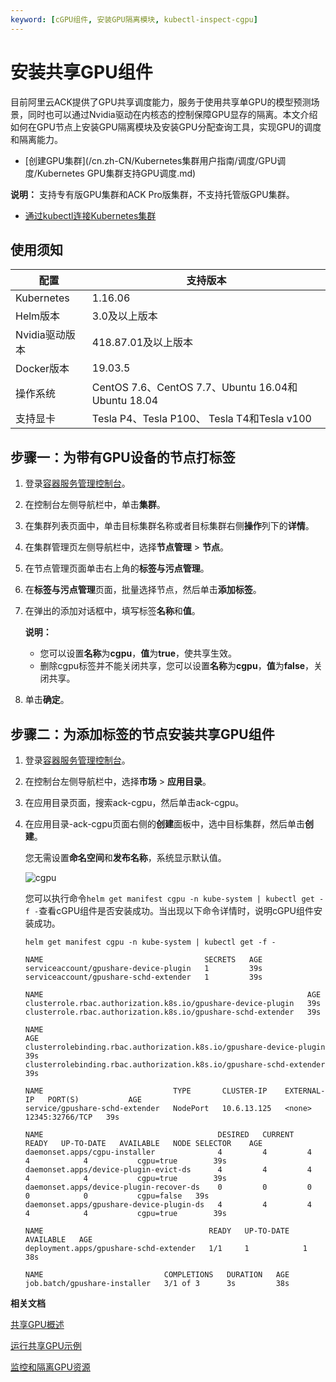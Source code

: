 ```yaml
---
keyword: [cGPU组件, 安装GPU隔离模块, kubectl-inspect-cgpu]
---
```


# 安装共享GPU组件

目前阿里云ACK提供了GPU共享调度能力，服务于使用共享单GPU的模型预测场景，同时也可以通过Nvidia驱动在内核态的控制保障GPU显存的隔离。本文介绍如何在GPU节点上安装GPU隔离模块及安装GPU分配查询工具，实现GPU的调度和隔离能力。

-   [创建GPU集群](/cn.zh-CN/Kubernetes集群用户指南/调度/GPU调度/Kubernetes GPU集群支持GPU调度.md)

**说明：** 支持专有版GPU集群和ACK Pro版集群，不支持托管版GPU集群。

-   [通过kubectl连接Kubernetes集群](/cn.zh-CN/Kubernetes集群用户指南/集群/连接集群/通过kubectl连接Kubernetes集群.md)

## 使用须知

|配置|支持版本|
|--|----|
|Kubernetes|1.16.06|
|Helm版本|3.0及以上版本|
|Nvidia驱动版本|418.87.01及以上版本|
|Docker版本|19.03.5|
|操作系统|CentOS 7.6、CentOS 7.7、Ubuntu 16.04和Ubuntu 18.04|
|支持显卡|Tesla P4、Tesla P100、 Tesla T4和Tesla v100|

## 步骤一：为带有GPU设备的节点打标签

1.  登录[容器服务管理控制台](https://cs.console.aliyun.com)。

2.  在控制台左侧导航栏中，单击**集群**。

3.  在集群列表页面中，单击目标集群名称或者目标集群右侧**操作**列下的**详情**。

4.  在集群管理页左侧导航栏中，选择**节点管理** \> **节点**。

5.  在节点管理页面单击右上角的**标签与污点管理**。

6.  在**标签与污点管理**页面，批量选择节点，然后单击**添加标签**。

7.  在弹出的添加对话框中，填写标签**名称**和**值**。

    **说明：**

    -   您可以设置**名称**为**cgpu**，**值**为**true**，使共享生效。
    -   删除cgpu标签并不能关闭共享，您可以设置**名称**为**cgpu**，**值**为**false**，关闭共享。
8.  单击**确定**。


## 步骤二：为添加标签的节点安装共享GPU组件

1.  登录[容器服务管理控制台](https://cs.console.aliyun.com)。

2.  在控制台左侧导航栏中，选择**市场** \> **应用目录**。

3.  在应用目录页面，搜索ack-cgpu，然后单击ack-cgpu。

4.  在应用目录-ack-cgpu页面右侧的**创建**面板中，选中目标集群，然后单击**创建**。

    您无需设置**命名空间**和**发布名称**，系统显示默认值。

    ![cgpu](https://static-aliyun-doc.oss-accelerate.aliyuncs.com/assets/img/zh-CN/2875659951/p101994.png)

    您可以执行命令`helm get manifest cgpu -n kube-system | kubectl get -f -`查看cGPU组件是否安装成功。当出现以下命令详情时，说明cGPU组件安装成功。

    ```
    helm get manifest cgpu -n kube-system | kubectl get -f -
    ```

    ```
    NAME                                    SECRETS   AGE
    serviceaccount/gpushare-device-plugin   1         39s
    serviceaccount/gpushare-schd-extender   1         39s
    
    NAME                                                           AGE
    clusterrole.rbac.authorization.k8s.io/gpushare-device-plugin   39s
    clusterrole.rbac.authorization.k8s.io/gpushare-schd-extender   39s
    
    NAME                                                                  AGE
    clusterrolebinding.rbac.authorization.k8s.io/gpushare-device-plugin   39s
    clusterrolebinding.rbac.authorization.k8s.io/gpushare-schd-extender   39s
    
    NAME                             TYPE       CLUSTER-IP    EXTERNAL-IP   PORT(S)           AGE
    service/gpushare-schd-extender   NodePort   10.6.13.125   <none>        12345:32766/TCP   39s
    
    NAME                                       DESIRED   CURRENT   READY   UP-TO-DATE   AVAILABLE   NODE SELECTOR    AGE
    daemonset.apps/cgpu-installer              4         4         4       4            4           cgpu=true        39s
    daemonset.apps/device-plugin-evict-ds      4         4         4       4            4           cgpu=true        39s
    daemonset.apps/device-plugin-recover-ds    0         0         0       0            0           cgpu=false   39s
    daemonset.apps/gpushare-device-plugin-ds   4         4         4       4            4           cgpu=true        39s
    
    NAME                                     READY   UP-TO-DATE   AVAILABLE   AGE
    deployment.apps/gpushare-schd-extender   1/1     1            1           38s
    
    NAME                           COMPLETIONS   DURATION   AGE
    job.batch/gpushare-installer   3/1 of 3      3s         38s
    ```


**相关文档**  


[共享GPU概述](/cn.zh-CN/Kubernetes集群用户指南/调度/GPU调度/共享GPU调度/共享GPU概述.md)

[运行共享GPU示例](/cn.zh-CN/Kubernetes集群用户指南/调度/GPU调度/共享GPU调度/运行共享GPU示例.md)

[监控和隔离GPU资源](/cn.zh-CN/Kubernetes集群用户指南/调度/GPU调度/共享GPU调度/监控和隔离GPU资源.md)

